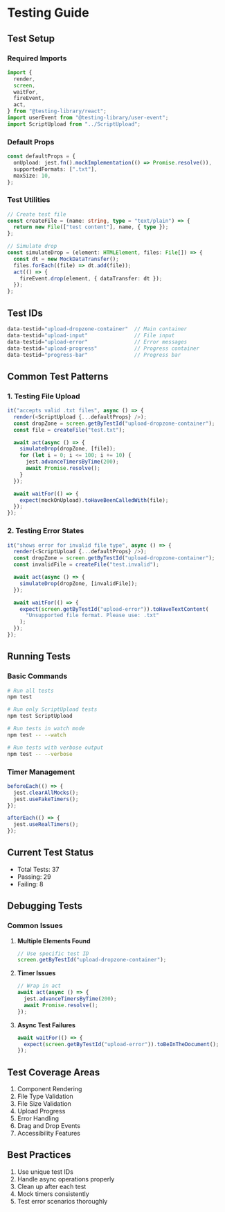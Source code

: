 # Testing Guide

## Test Setup

### Required Imports

```typescript
import {
  render,
  screen,
  waitFor,
  fireEvent,
  act,
} from "@testing-library/react";
import userEvent from "@testing-library/user-event";
import ScriptUpload from "../ScriptUpload";
```

### Default Props

```typescript
const defaultProps = {
  onUpload: jest.fn().mockImplementation(() => Promise.resolve()),
  supportedFormats: [".txt"],
  maxSize: 10,
};
```

### Test Utilities

```typescript
// Create test file
const createFile = (name: string, type = "text/plain") => {
  return new File(["test content"], name, { type });
};

// Simulate drop
const simulateDrop = (element: HTMLElement, files: File[]) => {
  const dt = new MockDataTransfer();
  files.forEach((file) => dt.add(file));
  act(() => {
    fireEvent.drop(element, { dataTransfer: dt });
  });
};
```

## Test IDs

```typescript
data-testid="upload-dropzone-container"  // Main container
data-testid="upload-input"               // File input
data-testid="upload-error"               // Error messages
data-testid="upload-progress"            // Progress container
data-testid="progress-bar"               // Progress bar
```

## Common Test Patterns

### 1. Testing File Upload

```typescript
it("accepts valid .txt files", async () => {
  render(<ScriptUpload {...defaultProps} />);
  const dropZone = screen.getByTestId("upload-dropzone-container");
  const file = createFile("test.txt");

  await act(async () => {
    simulateDrop(dropZone, [file]);
    for (let i = 0; i <= 100; i += 10) {
      jest.advanceTimersByTime(200);
      await Promise.resolve();
    }
  });

  await waitFor(() => {
    expect(mockOnUpload).toHaveBeenCalledWith(file);
  });
});
```

### 2. Testing Error States

```typescript
it("shows error for invalid file type", async () => {
  render(<ScriptUpload {...defaultProps} />);
  const dropZone = screen.getByTestId("upload-dropzone-container");
  const invalidFile = createFile("test.invalid");

  await act(async () => {
    simulateDrop(dropZone, [invalidFile]);
  });

  await waitFor(() => {
    expect(screen.getByTestId("upload-error")).toHaveTextContent(
      "Unsupported file format. Please use: .txt"
    );
  });
});
```

## Running Tests

### Basic Commands

```bash
# Run all tests
npm test

# Run only ScriptUpload tests
npm test ScriptUpload

# Run tests in watch mode
npm test -- --watch

# Run tests with verbose output
npm test -- --verbose
```

### Timer Management

```typescript
beforeEach(() => {
  jest.clearAllMocks();
  jest.useFakeTimers();
});

afterEach(() => {
  jest.useRealTimers();
});
```

## Current Test Status

- Total Tests: 37
- Passing: 29
- Failing: 8

## Debugging Tests

### Common Issues

1. **Multiple Elements Found**

   ```typescript
   // Use specific test ID
   screen.getByTestId("upload-dropzone-container");
   ```

2. **Timer Issues**

   ```typescript
   // Wrap in act
   await act(async () => {
     jest.advanceTimersByTime(200);
     await Promise.resolve();
   });
   ```

3. **Async Test Failures**
   ```typescript
   await waitFor(() => {
     expect(screen.getByTestId("upload-error")).toBeInTheDocument();
   });
   ```

## Test Coverage Areas

1. Component Rendering
2. File Type Validation
3. File Size Validation
4. Upload Progress
5. Error Handling
6. Drag and Drop Events
7. Accessibility Features

## Best Practices

1. Use unique test IDs
2. Handle async operations properly
3. Clean up after each test
4. Mock timers consistently
5. Test error scenarios thoroughly
